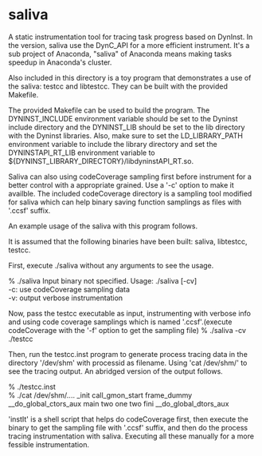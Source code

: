 saliva
======

A static instrumentation tool for tracing task progress based on DynInst.
In the version, saliva use the DynC_API for a more efficient instrument.
It's a sub project of Anaconda, "saliva" of Anaconda means making tasks
speedup in Anaconda's cluster.

Also included in this directory is a toy program that demonstrates a use
of the saliva: testcc and libtestcc. They can be built with the provided
Makefile.

The provided Makefile can be used to build the program. The DYNINST_INCLUDE
environment variable should be set to the Dyninst include directory and the
DYNINST_LIB should be set to the lib directory with the Dyninst libraries.
Also, make sure to set the LD_LIBRARY_PATH environment variable to include
the library directory and set the DYNINSTAPI_RT_LIB environment variable to
${DYNINST_LIBRARY_DIRECTORY}/libdyninstAPI_RT.so.

Saliva can also using codeCoverage sampling first before instrument for
a better control with a appropriate grained. Use a '-c' option to make
it availble. The included codeCoverage directory is a sampling tool
modified for saliva which can help binary saving function samplings as
files with '.ccsf' suffix.

An example usage of the saliva with this program follows.

It is assumed that the following binaries have been built: saliva,
libtestcc, testcc.

First, execute ./saliva without any arguments to see the usage.

% ./saliva
Input binary not specified.
Usage: ./saliva [-cv] <binary>    
    -c: use codeCoverage sampling data    
    -v: output verbose instrumentation    

Now, pass the testcc executable as input, instrumenting with verbose info
and using code coverage samplings which is named '<binary>.ccsf'.(execute
codeCoverage with the '-f' option to get the sampling file)
% ./saliva -cv ./testcc    

Then, run the testcc.inst program to generate process tracing data in the
directory '/dev/shm' with processid as filename. Using 'cat /dev/shm/<pid>'
to see the tracing output. An abridged version of the output follows.

% ./testcc.inst    
% ./cat /dev/shm/<pid>....
_init call_gmon_start frame_dummy __do_global_ctors_aux main two one two
fini __do_global_dtors_aux

'instIt' is a shell script that helps do codeCoverage first, then execute
the binary to get the sampling file with '.ccsf' suffix, and then do the
process tracing instrumentation with saliva. Executing all these manually
for a more fessible instrumentation.
